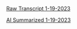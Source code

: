 [Raw Transcript 1-19-2023](https://github.com/MCBasterSheet/MCBasterSheet/blob/main/MCB150/pages/Raw%20Transcript%201-19-2023)

[AI Summarized 1-19-2023](https://github.com/MCBasterSheet/MCBasterSheet/blob/main/MCB150/pages/AI%20Summarized%201-19-2023)
